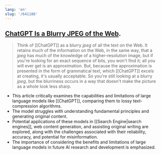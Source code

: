 ```yaml
---
lang: 'en'
slug: '/641188'
---
```


## [ChatGPT Is a Blurry JPEG of the Web](https://www.newyorker.com/tech/annals-of-technology/chatgpt-is-a-blurry-jpeg-of-the-web).

> Think of [[ChatGPT]] as a blurry _jpeg_ of all the text on the Web. It retains much of the information on the Web, in the same way, that a _jpeg_ has much of the knowledge of a higher-resolution image, but if you're looking for an exact sequence of bits, you won't find it; all you will ever get is an approximation. But, because the approximation is presented in the form of grammatical text, which [[ChatGPT]] excels at creating, it's usually acceptable. So you're still looking at a blurry _jpeg_, but the blurriness occurs in a way that doesn't make the picture as a whole look less sharp.

- This article critically examines the capabilities and limitations of large language models like [[ChatGPT]], comparing them to lossy text-compression algorithms.
- The model struggles with understanding fundamental principles and generating original content.
- Potential applications of these models in [[Search Engine|search engines]], web content generation, and assisting original writing are explored, along with the challenges associated with their reliability, accuracy, and potential for misinformation.
- The importance of considering the benefits and limitations of large language models in future AI research and development is emphasized.
